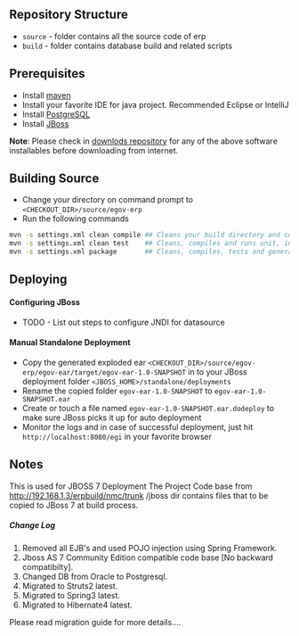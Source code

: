 ## Repository Structure

* `source` - folder contains all the source code of erp
* `build` - folder contains database build and related scripts

## Prerequisites

* Install [maven](http://maven.apache.org/download.cgi)
* Install your favorite IDE for java project. Recommended Eclipse or IntelliJ
* Install [PostgreSQL](http://www.postgresql.org/download/) 
* Install [JBoss]()

__Note__: Please check in [downlods repository](http://192.168.1.3/downloads/) for any of the above software installables before downloading from internet.

## Building Source

* Change your directory on command prompt to `<CHECKOUT_DIR>/source/egov-erp`
* Run the following commands 

```bash
mvn -s settings.xml clean compile ## Cleans your build directory and compiles your java code
mvn -s settings.xml clean test    ## Cleans, compiles and runs unit, integration tests
mvn -s settings.xml package       ## Cleans, compiles, tests and generates ear artifact alsong with jars and wars approproiately
```

## Deploying

#### Configuring JBoss

* TODO - List out steps to configure JNDI for datasource

#### Manual Standalone Deployment

* Copy the generated exploded ear `<CHECKOUT_DIR>/source/egov-erp/egov-ear/target/egov-ear-1.0-SNAPSHOT` in to your JBoss deployment folder `<JBOSS_HOME>/standalone/deployments` 
* Rename the copied folder `egov-ear-1.0-SNAPSHOT` to `egov-ear-1.0-SNAPSHOT.ear`
* Create or touch a file named `egov-ear-1.0-SNAPSHOT.ear.dodeploy` to make sure JBoss picks it up for auto deployment
* Monitor the logs and in case of successful deployment, just hit `http://localhost:8080/egi` in your favorite browser

## Notes

This is used for JBOSS 7 Deployment
The Project Code base from http://192.168.1.3/erpbuild/nmc/trunk
/jboss dir contains files that to be copied to JBoss 7 at build process.

##### Change Log

1. Removed all EJB's and used POJO injection using Spring Framework.
2. Jboss AS 7 Community Edition compatible code base [No backward compatibilty].
3. Changed DB from Oracle to Postgresql.
4. Migrated to Struts2 latest.
5. Migrated to Spring3 latest.
6. Migrated to Hibernate4 latest.

Please read migration guide for more details....

 